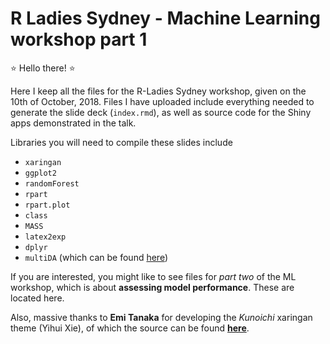 # R Ladies Sydney - Machine Learning workshop part 1

:star: Hello there! :star:

Here I keep all the files for the R-Ladies Sydney workshop, given on the 10th of October, 2018. Files I have uploaded include everything needed to generate the slide deck (`index.rmd`), as well as source code for the Shiny apps demonstrated in the talk.

Libraries you will need to compile these slides include

* `xaringan`
* `ggplot2`
* `randomForest`
* `rpart`
* `rpart.plot`
* `class`
* `MASS`
* `latex2exp`
* `dplyr`
* `multiDA` (which can be found [here](https://github.com/sarahromanes/multiDA))

If you are interested, you might like to see files for *part two* of the ML workshop, which is about **assessing model performance**. These are located here.

Also, massive thanks to **Emi Tanaka** for developing the *Kunoichi* xaringan theme (Yihui Xie), of which the source can be found [**here**](https://github.com/emitanaka/ninja-theme).